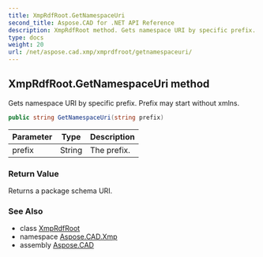 ```yaml
---
title: XmpRdfRoot.GetNamespaceUri
second_title: Aspose.CAD for .NET API Reference
description: XmpRdfRoot method. Gets namespace URI by specific prefix. Prefix may start without xmlns
type: docs
weight: 20
url: /net/aspose.cad.xmp/xmprdfroot/getnamespaceuri/
---
```

## XmpRdfRoot.GetNamespaceUri method

Gets namespace URI by specific prefix. Prefix may start without xmlns.

```csharp
public string GetNamespaceUri(string prefix)
```

| Parameter | Type | Description |
| --- | --- | --- |
| prefix | String | The prefix. |

### Return Value

Returns a package schema URI.

### See Also

* class [XmpRdfRoot](../)
* namespace [Aspose.CAD.Xmp](../../xmprdfroot/)
* assembly [Aspose.CAD](../../../)


